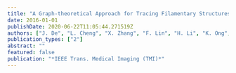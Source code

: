 ```yaml
---
title: "A Graph-theoretical Approach for Tracing Filamentary Structures in Neuronal and Retinal Images"
date: 2016-01-01
publishDate: 2020-06-22T11:05:44.271519Z
authors: ["J. De", "L. Cheng", "X. Zhang", "F. Lin", "H. Li", "K. Ong", "W. Yu", "Y. Yu", "S. Ahmed"]
publication_types: ["2"]
abstract: ""
featured: false
publication: "*IEEE Trans. Medical Imaging (TMI)*"
---
```


